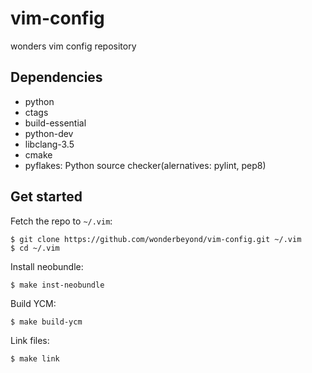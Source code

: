 vim-config
==========

wonders vim config repository

## Dependencies

- python
- ctags
- build-essential
- python-dev
- libclang-3.5
- cmake
- pyflakes: Python source checker(alernatives: pylint, pep8)

## Get started

Fetch the repo to `~/.vim`:

    $ git clone https://github.com/wonderbeyond/vim-config.git ~/.vim
    $ cd ~/.vim

Install neobundle:

    $ make inst-neobundle

Build YCM:

    $ make build-ycm

Link files:

    $ make link
